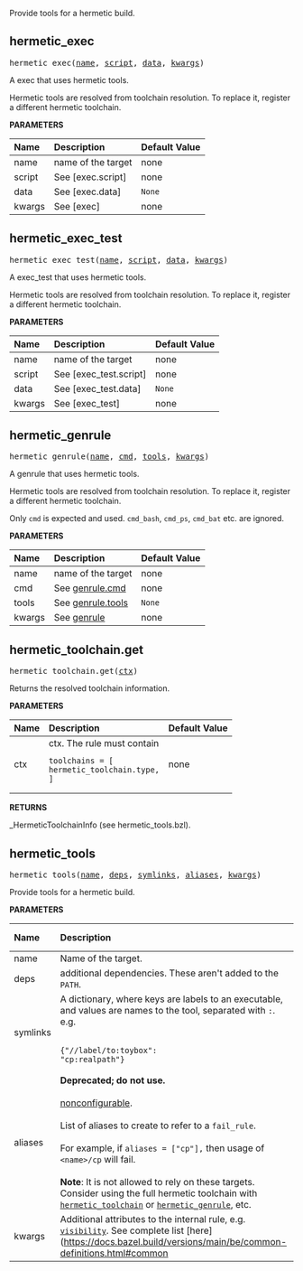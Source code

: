 <!-- Generated with Stardoc: http://skydoc.bazel.build -->

Provide tools for a hermetic build.

<a id="hermetic_exec"></a>

## hermetic_exec

<pre>
hermetic_exec(<a href="#hermetic_exec-name">name</a>, <a href="#hermetic_exec-script">script</a>, <a href="#hermetic_exec-data">data</a>, <a href="#hermetic_exec-kwargs">kwargs</a>)
</pre>

A exec that uses hermetic tools.

Hermetic tools are resolved from toolchain resolution. To replace it,
register a different hermetic toolchain.


**PARAMETERS**


| Name  | Description | Default Value |
| :------------- | :------------- | :------------- |
| <a id="hermetic_exec-name"></a>name |  name of the target   |  none |
| <a id="hermetic_exec-script"></a>script |  See [exec.script]   |  none |
| <a id="hermetic_exec-data"></a>data |  See [exec.data]   |  `None` |
| <a id="hermetic_exec-kwargs"></a>kwargs |  See [exec]   |  none |


<a id="hermetic_exec_test"></a>

## hermetic_exec_test

<pre>
hermetic_exec_test(<a href="#hermetic_exec_test-name">name</a>, <a href="#hermetic_exec_test-script">script</a>, <a href="#hermetic_exec_test-data">data</a>, <a href="#hermetic_exec_test-kwargs">kwargs</a>)
</pre>

A exec_test that uses hermetic tools.

Hermetic tools are resolved from toolchain resolution. To replace it,
register a different hermetic toolchain.


**PARAMETERS**


| Name  | Description | Default Value |
| :------------- | :------------- | :------------- |
| <a id="hermetic_exec_test-name"></a>name |  name of the target   |  none |
| <a id="hermetic_exec_test-script"></a>script |  See [exec_test.script]   |  none |
| <a id="hermetic_exec_test-data"></a>data |  See [exec_test.data]   |  `None` |
| <a id="hermetic_exec_test-kwargs"></a>kwargs |  See [exec_test]   |  none |


<a id="hermetic_genrule"></a>

## hermetic_genrule

<pre>
hermetic_genrule(<a href="#hermetic_genrule-name">name</a>, <a href="#hermetic_genrule-cmd">cmd</a>, <a href="#hermetic_genrule-tools">tools</a>, <a href="#hermetic_genrule-kwargs">kwargs</a>)
</pre>

A genrule that uses hermetic tools.

Hermetic tools are resolved from toolchain resolution. To replace it,
register a different hermetic toolchain.

Only `cmd` is expected and used. `cmd_bash`, `cmd_ps`, `cmd_bat` etc. are
ignored.


**PARAMETERS**


| Name  | Description | Default Value |
| :------------- | :------------- | :------------- |
| <a id="hermetic_genrule-name"></a>name |  name of the target   |  none |
| <a id="hermetic_genrule-cmd"></a>cmd |  See [genrule.cmd](https://bazel.build/reference/be/general#genrule.cmd)   |  none |
| <a id="hermetic_genrule-tools"></a>tools |  See [genrule.tools](https://bazel.build/reference/be/general#genrule.tools)   |  `None` |
| <a id="hermetic_genrule-kwargs"></a>kwargs |  See [genrule](https://bazel.build/reference/be/general#genrule)   |  none |


<a id="hermetic_toolchain.get"></a>

## hermetic_toolchain.get

<pre>
hermetic_toolchain.get(<a href="#hermetic_toolchain.get-ctx">ctx</a>)
</pre>

Returns the resolved toolchain information.

**PARAMETERS**


| Name  | Description | Default Value |
| :------------- | :------------- | :------------- |
| <a id="hermetic_toolchain.get-ctx"></a>ctx |  ctx. The rule must contain <pre><code>toolchains = [&#10;    hermetic_toolchain.type,&#10;]</code></pre>   |  none |

**RETURNS**

_HermeticToolchainInfo (see hermetic_tools.bzl).


<a id="hermetic_tools"></a>

## hermetic_tools

<pre>
hermetic_tools(<a href="#hermetic_tools-name">name</a>, <a href="#hermetic_tools-deps">deps</a>, <a href="#hermetic_tools-symlinks">symlinks</a>, <a href="#hermetic_tools-aliases">aliases</a>, <a href="#hermetic_tools-kwargs">kwargs</a>)
</pre>

Provide tools for a hermetic build.

**PARAMETERS**


| Name  | Description | Default Value |
| :------------- | :------------- | :------------- |
| <a id="hermetic_tools-name"></a>name |  Name of the target.   |  none |
| <a id="hermetic_tools-deps"></a>deps |  additional dependencies. These aren't added to the `PATH`.   |  `None` |
| <a id="hermetic_tools-symlinks"></a>symlinks |  A dictionary, where keys are labels to an executable, and values are names to the tool, separated with `:`. e.g.<br><br><pre><code>{"//label/to:toybox": "cp:realpath"}</code></pre>   |  `None` |
| <a id="hermetic_tools-aliases"></a>aliases |  **Deprecated; do not use.**<br><br>[nonconfigurable](https://bazel.build/reference/be/common-definitions#configurable-attributes).<br><br>List of aliases to create to refer to a `fail_rule`.<br><br>For example, if `aliases = ["cp"],` then usage of `<name>/cp` will fail.<br><br>**Note**: It is not allowed to rely on these targets. Consider using the full hermetic toolchain with [`hermetic_toolchain`](#hermetic_toolchainget) or [`hermetic_genrule`](#hermetic_genrule), etc.   |  `None` |
| <a id="hermetic_tools-kwargs"></a>kwargs |  Additional attributes to the internal rule, e.g. [`visibility`](https://docs.bazel.build/versions/main/visibility.html). See complete list [here](https://docs.bazel.build/versions/main/be/common-definitions.html#common   |  none |


